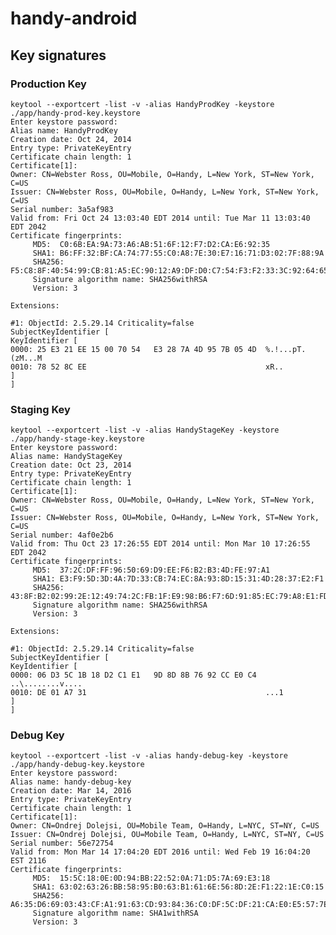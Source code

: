 handy-android
=============

## Key signatures

### Production Key

    keytool --exportcert -list -v -alias HandyProdKey -keystore ./app/handy-prod-key.keystore
    Enter keystore password:
    Alias name: HandyProdKey
    Creation date: Oct 24, 2014
    Entry type: PrivateKeyEntry
    Certificate chain length: 1
    Certificate[1]:
    Owner: CN=Webster Ross, OU=Mobile, O=Handy, L=New York, ST=New York, C=US
    Issuer: CN=Webster Ross, OU=Mobile, O=Handy, L=New York, ST=New York, C=US
    Serial number: 3a5af983
    Valid from: Fri Oct 24 13:03:40 EDT 2014 until: Tue Mar 11 13:03:40 EDT 2042
    Certificate fingerprints:
         MD5:  C0:6B:EA:9A:73:A6:AB:51:6F:12:F7:D2:CA:E6:92:35
         SHA1: B6:FF:32:BF:CA:74:77:55:C0:A8:7E:30:E7:16:71:D3:02:7F:88:9A
         SHA256: F5:C8:8F:40:54:99:CB:81:A5:EC:90:12:A9:DF:D0:C7:54:F3:F2:33:3C:92:64:65:F4:67:86:F2:37:28:3C:84
         Signature algorithm name: SHA256withRSA
         Version: 3

    Extensions:

    #1: ObjectId: 2.5.29.14 Criticality=false
    SubjectKeyIdentifier [
    KeyIdentifier [
    0000: 25 E3 21 EE 15 00 70 54   E3 28 7A 4D 95 7B 05 4D  %.!...pT.(zM...M
    0010: 78 52 8C EE                                        xR..
    ]
    ]


### Staging Key

    keytool --exportcert -list -v -alias HandyStageKey -keystore ./app/handy-stage-key.keystore
    Enter keystore password:
    Alias name: HandyStageKey
    Creation date: Oct 23, 2014
    Entry type: PrivateKeyEntry
    Certificate chain length: 1
    Certificate[1]:
    Owner: CN=Webster Ross, OU=Mobile, O=Handy, L=New York, ST=New York, C=US
    Issuer: CN=Webster Ross, OU=Mobile, O=Handy, L=New York, ST=New York, C=US
    Serial number: 4af0e2b6
    Valid from: Thu Oct 23 17:26:55 EDT 2014 until: Mon Mar 10 17:26:55 EDT 2042
    Certificate fingerprints:
         MD5:  37:2C:DF:FF:96:50:69:D9:EE:F6:B2:B3:4D:FE:97:A1
         SHA1: E3:F9:5D:3D:4A:7D:33:CB:74:EC:8A:93:8D:15:31:4D:28:37:E2:F1
         SHA256: 43:8F:B2:02:99:2E:12:49:74:2C:FB:1F:E9:98:B6:F7:6D:91:85:EC:79:A8:E1:FD:2D:E6:09:4C:FE:2D:62:75
         Signature algorithm name: SHA256withRSA
         Version: 3

    Extensions:

    #1: ObjectId: 2.5.29.14 Criticality=false
    SubjectKeyIdentifier [
    KeyIdentifier [
    0000: 06 D3 5C 1B 18 D2 C1 E1   9D 8D 8B 76 92 CC E0 C4  ..\........v....
    0010: DE 01 A7 31                                        ...1
    ]
    ]

### Debug Key

    keytool --exportcert -list -v -alias handy-debug-key -keystore ./app/handy-debug-key.keystore
    Enter keystore password:
    Alias name: handy-debug-key
    Creation date: Mar 14, 2016
    Entry type: PrivateKeyEntry
    Certificate chain length: 1
    Certificate[1]:
    Owner: CN=Ondrej Dolejsi, OU=Mobile Team, O=Handy, L=NYC, ST=NY, C=US
    Issuer: CN=Ondrej Dolejsi, OU=Mobile Team, O=Handy, L=NYC, ST=NY, C=US
    Serial number: 56e72754
    Valid from: Mon Mar 14 17:04:20 EDT 2016 until: Wed Feb 19 16:04:20 EST 2116
    Certificate fingerprints:
         MD5:  15:5C:18:0E:0D:94:BB:22:52:0A:71:D5:7A:69:E3:18
         SHA1: 63:02:63:26:BB:58:95:B0:63:B1:61:6E:56:8D:2E:F1:22:1E:C0:15
         SHA256: A6:35:D6:69:03:43:CF:A1:91:63:CD:93:84:36:C0:DF:5C:DF:21:CA:E0:E5:57:7E:2F:1B:FD:B5:E1:CD:2F:C8
         Signature algorithm name: SHA1withRSA
         Version: 3



